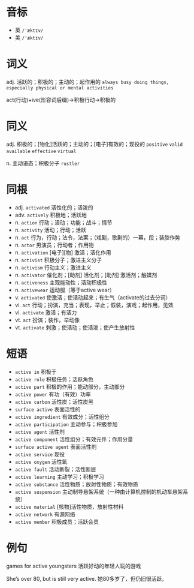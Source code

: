 # 音标

- 英 `/'æktɪv/`
- 美 `/'æktɪv/`

# 词义

adj. 活跃的；积极的；主动的；起作用的
`always busy doing things, especially physical or mental activities`



act(行动)+ive(形容词后缀)→积极行动→积极的

# 同义

adj. 积极的；[物化]活跃的；主动的；[电子]有效的；现役的
`positive` `valid` `available` `effective` `virtual`

n. 主动语态；积极分子
`rustler`

# 同根

- adj. `activated` 活性化的；活泼的
- adv. `actively` 积极地；活跃地
- n. `action` 行动；活动；功能；战斗；情节
- n. `activity` 活动；行动；活跃
- n. `act` 行为，行动；法令，法案；（戏剧，歌剧的）一幕，段；装腔作势
- n. `actor` 男演员；行动者；作用物
- n. `activation` [电子][物] 激活；活化作用
- n. `activist` 积极分子；激进主义分子
- n. `activism` 行动主义；激进主义
- n. `activator` 催化剂；[助剂] 活化剂；[助剂] 激活剂；触媒剂
- n. `activeness` 主观能动性；活动积极性
- n. `activewear` 运动服（等于active wear）
- v. `activated` 使激活；使活动起来；有生气（activate的过去分词）
- vi. `act` 行动；扮演，充当；表现，举止；假装，演戏；起作用，见效
- vi. `activate` 激活；有活力
- vt. `act` 扮演；装作，举动像
- vt. `activate` 刺激；使活动；使活泼；使产生放射性

# 短语

- `active in` 积极于
- `active role` 积极任务；活跃角色
- `active part` 积极的作用；能动部分，主动部分
- `active power` 有功（有效）功率
- `active carbon` 活性炭；活性炭黑
- `surface active` 表面活性的
- `active ingredient` 有效成分；活性组分
- `active participation` 主动参与；积极参加
- `active agent` 活性剂
- `active component` 活性组分；有效元件；作用分量
- `surface active agent` 表面活性剂
- `active service` 现役
- `active oxygen` 活性氧
- `active fault` 活动断裂；活性断层
- `active learning` 主动学习；积极学习
- `active substance` 活性物质；放射性物质；有效物质
- `active suspension` 主动制导悬架系统（一种由计算机控制的机动车悬架系统）
- `active material` [核物]活性物质，放射性材料
- `active network` 有源网络
- `active member` 积极成员；活跃会员

# 例句

games for active youngsters
活跃好动的年轻人玩的游戏

She’s over 80, but is still very active.
她80多岁了，但仍旧很活跃。



